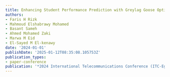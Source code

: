 ```yaml
---
title: Enhancing Student Performance Prediction with Greylag Goose Optimization Algorithm
authors:
- Faris H Rizk
- Mahmoud Elshabrawy Mohamed
- Basant Sameh
- Ahmed Mohamed Zaki
- Marwa M Eid
- El-Sayed M El-kenawy
date: '2024-01-01'
publishDate: '2025-01-12T08:35:08.105753Z'
publication_types:
- paper-conference
publication: '*2024 International Telecommunications Conference (ITC-Egypt)*'
---
```

